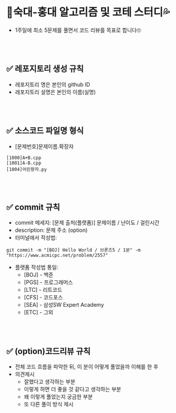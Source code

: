 # 🚀숙대-홍대 알고리즘 및 코테 스터디💦

- 1주일에 최소 5문제를 풀면서 코드 리뷰를 목표로 합니다🙄
<br />
<br />

## ✅ 레포지토리 생성 규칙
- 레포지토리 명은 본인의 github ID
- 레포지토리 설명은 본인의 이름(실명)

<br />
<br />

## ✅ 소스코드 파일명 형식
- [문제번호]문제이름.확장자
```
[1000]A+B.cpp
[1001]A-B.cpp
[1004]어린왕자.py
```

<br />
<br />

## ✅ commit 규칙
- commit 메세지: [문제 출처(플랫폼)] 문제이름 / 난이도 / 걸린시간 
- description: 문제 주소 (option)
- 터미널에서 작성법: 
```
git commit -m "[BOJ] Hello World / 브론즈5 / 1분" -m "https://www.acmicpc.net/problem/2557"
```
- 플랫폼 작성법 통일: 
  * [BOJ] - 백준 
  * [PGS] - 프로그래머스
  * [LTC] - 리트코드
  * [CFS] - 코드포스
  * [SEA] - 삼성SW Expert Academy
  * [ETC] - 그외

<br />
<br />

## ✅ (option)코드리뷰 규칙
- 전체 코드 흐름을 파악한 뒤, 이 분이 어떻게 풀었을까 이해를 한 후
- 의견제시
  -   잘했다고 생각하는 부분
  -   이렇게 하면 더 좋을 것 같다고 생각하는 부분
  -   왜 이렇게 풀었는지 궁금한 부분
  -   또 다른 풀이 방식 제시

<br />
<br />
